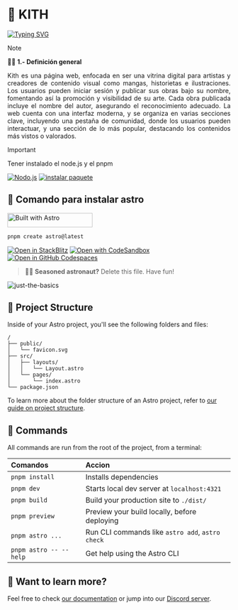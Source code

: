 # 🎲 KITH
<a href="https://git.io/typing-svg"><img src="https://readme-typing-svg.demolab.com?font=Nunito&weight=700&pause=1000&color=B63DEF&width=435&lines=PROYECTO+PARA+TALLER+WEB;DOCENTE%3A+JOSE+ANTONIO+ESPINAL+TEVES" alt="Typing SVG" /></a>

>[!NOTE]
> 🧑‍🚀 **1.- Definición general**
<p align="justify">
Kith es una página web, enfocada en ser una vitrina digital para artistas y creadores de contenido visual como mangas, historietas e ilustraciones. Los usuarios pueden iniciar sesión y publicar sus obras bajo su nombre, fomentando así la promoción y visibilidad de su arte. Cada obra publicada incluye el nombre del autor, asegurando el reconocimiento adecuado. La web cuenta con una interfaz moderna, y se organiza en varias secciones clave, incluyendo una pestaña de comunidad, donde los usuarios pueden interactuar, y una sección de lo más popular, destacando los contenidos más vistos o valorados.
</p>

>[!IMPORTANT]
>Tener instalado el node.js y el pnpm
>
<a href="https://nodejs.org/" rel="nofollow"><img src="https://camo.githubusercontent.com/ab2f6071dd849b60b0ac1934c145fdd092baf9e69363d8c804abc6f00a0d5538/68747470733a2f2f637573746f6d2d69636f6e2d6261646765732e64656d6f6c61622e636f6d2f62616467652f2d4e6f64652e6a732d3333393933333f7374796c653d666f722d7468652d6261646765266c6f676f3d6e6f64652e6a73266c6f676f436f6c6f723d7768697465" alt="Nodo.js" data-canonical-src="https://custom-icon-badges.demolab.com/badge/-Node.js-339933?style=for-the-badge&amp;logo=node.js&amp;logoColor=white" style="max-width: 100%;"></a>
<a href="https://pnpm.io/installation" rel="nofollow"><img src="https://camo.githubusercontent.com/047d735a434305f169d2e737eed3491fb6b784396b7ca3ff6d6f9fe09c38b8a6/68747470733a2f2f637573746f6d2d69636f6e2d6261646765732e64656d6f6c61622e636f6d2f62616467652f2d496e7374616c6c2532305061636b6167652d676f6c643f7374796c653d666f722d7468652d6261646765266c6f676f3d7061636b616765266c6f676f436f6c6f723d626c61636b" alt="instalar paquete" data-canonical-src="https://custom-icon-badges.demolab.com/badge/-Install%20Package-gold?style=for-the-badge&amp;logo=package&amp;logoColor=black" style="max-width: 100%;"></a>

## 🚀 Comando para instalar astro

<a href="https://astro.build"><img src="https://astro.badg.es/v2/built-with-astro/small.svg" alt="Built with Astro" width="192" height="32"></a>

```sh
pnpm create astro@latest
```

[![Open in StackBlitz](https://developer.stackblitz.com/img/open_in_stackblitz.svg)](https://stackblitz.com/github/withastro/astro/tree/latest/examples/basics)
[![Open with CodeSandbox](https://assets.codesandbox.io/github/button-edit-lime.svg)](https://codesandbox.io/p/sandbox/github/withastro/astro/tree/latest/examples/basics)
[![Open in GitHub Codespaces](https://github.com/codespaces/badge.svg)](https://codespaces.new/withastro/astro?devcontainer_path=.devcontainer/basics/devcontainer.json)

> 🧑‍🚀 **Seasoned astronaut?** Delete this file. Have fun!

![just-the-basics](https://github.com/withastro/astro/assets/2244813/a0a5533c-a856-4198-8470-2d67b1d7c554)

## 🚀 Project Structure

Inside of your Astro project, you'll see the following folders and files:

```text
/
├── public/
│   └── favicon.svg
├── src/
│   ├── layouts/
│   │   └── Layout.astro
│   └── pages/
│       └── index.astro
└── package.json
```

To learn more about the folder structure of an Astro project, refer to [our guide on project structure](https://docs.astro.build/en/basics/project-structure/).

## 🧞 Commands

All commands are run from the root of the project, from a terminal:

| Comandos                   | Accion                                          |
| :------------------------ | :----------------------------------------------- |
| `pnpm install`             | Installs dependencies                            |
| `pnpm dev`             | Starts local dev server at `localhost:4321`      |
| `pnpm build`           | Build your production site to `./dist/`          |
| `pnpm preview`         | Preview your build locally, before deploying     |
| `pnpm astro ...`       | Run CLI commands like `astro add`, `astro check` |
| `pnpm astro -- --help` | Get help using the Astro CLI                     |

## 👀 Want to learn more?

Feel free to check [our documentation](https://docs.astro.build) or jump into our [Discord server](https://astro.build/chat).
